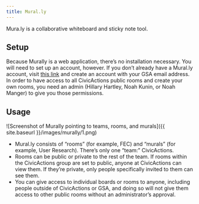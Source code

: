 ```yaml
---
title: Mural.ly
---
```


Mura.ly is a collaborative whiteboard and sticky note tool.

## Setup

Because Murally is a web application, there’s no installation necessary. You will need to set up an account, however. If you don’t already have a Mural.ly account, visit [this link](http://mrl.li/mnEPxzBV) and create an account with your GSA email address. In order to have access to all CivicActions public rooms and create your own rooms, you need an admin (Hillary Hartley, Noah Kunin, or Noah Manger) to give you those permissions.

## Usage

![Screenshot of Murally pointing to teams, rooms, and murals]({{ site.baseurl }}/images/murally/1.png)

- Mural.ly consists of “rooms” (for example, FEC) and “murals” (for example, User Research). There’s only one “team:” CivicActions.
- Rooms can be public or private to the rest of the team. If rooms within the CivicActions group are set to public, anyone at CivicActions can view them. If they’re private, only people specifically invited to them can see them.
- You can give access to individual boards or rooms to anyone, including people outside of CivicActions or GSA, and doing so will not give them access to other public rooms without an administrator’s approval.
